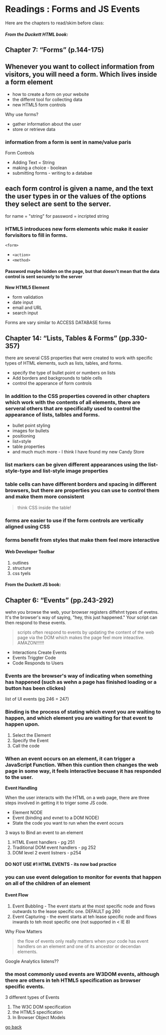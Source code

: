 # Readings : Forms and JS Events

Here are the chapters to read/skim before class:

##### From the Duckett HTML book:

## Chapter 7: “Forms” (p.144-175)

## Whenever you want to collect information from visitors, you will need a form. Which lives inside a form element

- how to create a form on your website
- the differnt tool for collecting data
- new HTML5 form controls

 Why use forms?

- gather information about the user
- store or retrieve data
  
### information from a form is sent in name/value paris

Form Controls 

 - Adding Text = String
 - making a choice - boolean
 - submitting forms - writing to a databae 

## each form control is given a name, and the text the user types in or the values of the options they select are sent to the server.

for name = "string"
for password = incripted string

### HTML5 introduces new form elements whic make it easier forvisitors to fill in forms.

`<form>`
  - `<action>`
  - `<method>`

#### Password maybe hidden on the page, but that doesn't mean that the data control is sent securely to the server

**New HTML5 Element**

- form validation
- date input
- email and URL
- search input

Forms are vary similar to ACCESS DATABASE forms

## Chapter 14: “Lists, Tables & Forms” (pp.330-357)

there are several CSS properties that were created to work with specific types of HTML elements, such as lists, tables, and forms.

- specify the type of bullet point or numbers on lists
- Add borders and backgrounds to table cells
- control the apperance of form controls

### In addition to the CSS properties covered in other chapters which work with the contents of all elements, there are serveral others that are specifically used to control the appearance of lists, talbles and forms.

- bullet point styling
- images for bullets
- positioning
- list=style
- table properties
- and much much more - I think I have found my new Candy Store

### list markers can be given different appearances using the list-style-type and list-style image properties

### table cells can have different borders and spacing in different browsers, but there are properties you can use to control them and make them more consistent

 > think CSS inside the table!

### forms are easier to use if the form controls are vertically aligned using CSS

### forms benefit from styles that make them feel more interactive

#### Web Developer Toolbar

1. outlines
1. structure
1. css tyels

#### From the Duckett JS book:

## Chapter 6: “Events” (pp.243-292)

wehn you browse the web, your browser registers diffehnt types of evetns. It's the browser's way of saying, "hey, this just happened." Your script can then respond to these events.

> scripts often respond to events by updating the content of the web page via the DOM which makes the page feel more inteactive.  AMAZON!!!!!!

- Interactions Create Events
- Events Triggter Code 
- Code Responds to Users


### Events are the browser's way of indicating when something has happened (such as wehn a page has finished loading or a button has been clickes)

list of UI events (pg 246 = 247)

### Binding is the process of stating which event you are waiting to happen, and which element you are waiting for that event to happen upon.

1. Select the Element
1. Specify the Event
1. Call the code




### When an event occurs on an element, it can trigger a JavaScript Function.  When this cuntion then changes the web page in some way, it feels interactive becuase it has responded to the user.
**Event Handling**

When the user interacts with the HTML on a web page, there are three steps involved in getting it to triger some JS code. 

- Element NODE
- Event (binding and evnet to a DOM NODE)
- State the code you want to run when the event occurs

3 ways to Bind an event to an element

1. HTML Event handlers - pg 251
1. Traditional DOM event handlers - pg 252
1. DOM level 2 event listners - p254

#### DO NOT USE #1 HTML EVENTS - its now bad practice

### you can use event delegation to monitor for events that happen on all of the children of an element


#### Event Flow

1. Event Bubbling - The event starts at the most specific node and flows outwards to the lease specific one. DEFAULT pg 260
1. Event Capturing - the event starts at teh lease specific node and flows inwards to teh most specific one (not supported in < IE 8)

Why Flow Matters
> the flow of events only really matters when your code has event handlers on an element and one of its ancestor or decendan elements.

Google Analytics listens??

### the most commonly used events are W3DOM events, although there are others in teh HTML5 specification as browser specific events.

3 different types of Events

1. The W3C DOM specification
1. the HTML5 specification
1. In Browser Object Models

[go back](../README.md)